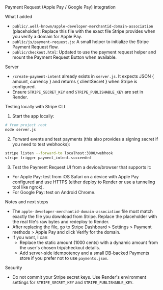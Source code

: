 Payment Request (Apple Pay / Google Pay) integration

What I added
- `public/.well-known/apple-developer-merchantid-domain-association` (placeholder): Replace this file with the exact file Stripe provides when you verify a domain for Apple Pay.
- `public/js/payment-request.js`: A small helper to initialize the Stripe Payment Request flow.
- `public/checkout.html`: Updated to use the payment request helper and mount the Payment Request Button when available.

Server
- `/create-payment-intent` already exists in `server.js`. It expects JSON { amount, currency } and returns { clientSecret } when Stripe is configured.
- Ensure `STRIPE_SECRET_KEY` and `STRIPE_PUBLISHABLE_KEY` are set in Render.

Testing locally with Stripe CLI
1. Start the app locally:

```bash
# from project root
node server.js
```

2. Forward events and test payments (this also provides a signing secret if you need to test webhooks):

```bash
stripe listen --forward-to localhost:3000/webhook
stripe trigger payment_intent.succeeded
```

3. Test the Payment Request UI from a device/browser that supports it:
- For Apple Pay: test from iOS Safari on a device with Apple Pay configured and use HTTPS (either deploy to Render or use a tunneling tool like ngrok).
- For Google Pay: test on Android Chrome.

Notes and next steps
- The `apple-developer-merchantid-domain-association` file must match exactly the file you download from Stripe. Replace the placeholder with the real file's raw bytes and redeploy to Render.
- After replacing the file, go to Stripe Dashboard > Settings > Payment methods > Apple Pay and click Verify for the domain.
- If you want, I can:
  - Replace the static amount (1000 cents) with a dynamic amount from the user's chosen trip/checkout details.
  - Add server-side idempotency and a small DB-backed Payments store if you prefer not to use `payments.json`.

Security
- Do not commit your Stripe secret keys. Use Render's environment settings for `STRIPE_SECRET_KEY` and `STRIPE_PUBLISHABLE_KEY`.
